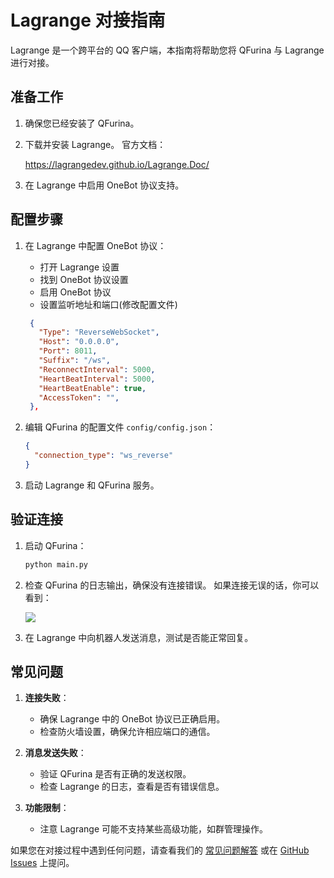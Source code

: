# Lagrange 对接指南

Lagrange 是一个跨平台的 QQ 客户端，本指南将帮助您将 QFurina 与 Lagrange 进行对接。

## 准备工作

1. 确保您已经安装了 QFurina。
2. 下载并安装 Lagrange。
   官方文档：

   https://lagrangedev.github.io/Lagrange.Doc/
   
3. 在 Lagrange 中启用 OneBot 协议支持。

## 配置步骤

1. 在 Lagrange 中配置 OneBot 协议：
   - 打开 Lagrange 设置
   - 找到 OneBot 协议设置
   - 启用 OneBot 协议
   - 设置监听地址和端口(修改配置文件)
   ```JSON
    {
      "Type": "ReverseWebSocket",
      "Host": "0.0.0.0",
      "Port": 8011,
      "Suffix": "/ws",
      "ReconnectInterval": 5000,
      "HeartBeatInterval": 5000,
      "HeartBeatEnable": true,
      "AccessToken": "",
    },
   ```

2. 编辑 QFurina 的配置文件 `config/config.json`：

   ```json
   {
     "connection_type": "ws_reverse"
   }
   ```


3. 启动 Lagrange 和 QFurina 服务。

## 验证连接

1. 启动 QFurina：

   ```bash
   python main.py
   ```

2. 检查 QFurina 的日志输出，确保没有连接错误。
   如果连接无误的话，你可以看到：

   ![](https://img.yuchu.me/file/f8f9c5d0cbe210269acb6.png)

3. 在 Lagrange 中向机器人发送消息，测试是否能正常回复。

## 常见问题

1. **连接失败**：
   - 确保 Lagrange 中的 OneBot 协议已正确启用。
   - 检查防火墙设置，确保允许相应端口的通信。

2. **消息发送失败**：
   - 验证 QFurina 是否有正确的发送权限。
   - 检查 Lagrange 的日志，查看是否有错误信息。

3. **功能限制**：
   - 注意 Lagrange 可能不支持某些高级功能，如群管理操作。

如果您在对接过程中遇到任何问题，请查看我们的 [常见问题解答](/guide/faq.html) 或在 [GitHub Issues](https://github.com/syuchua/QFurina/issues) 上提问。